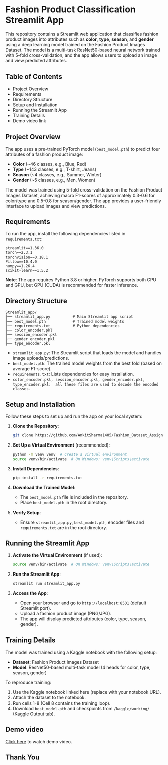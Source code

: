 # Fashion Product Classification Streamlit App

This repository contains a Streamlit web application that classifies fashion product images into attributes such as **color**, **type**, **season**, and **gender** using a deep learning model trained on the Fashion Product Images Dataset. The model is a multi-task ResNet50-based neural network trained with 5-fold cross-validation, and the app allows users to upload an image and view predicted attributes.

## Table of Contents

- Project Overview
- Requirements
- Directory Structure
- Setup and Installation
- Running the Streamlit App
- Training Details
- Demo video link


## Project Overview

The app uses a pre-trained PyTorch model (`best_model.pth`) to predict four attributes of a fashion product image:

- **Color** (\~46 classes, e.g., Blue, Red)
- **Type** (\~143 classes, e.g., T-shirt, Jeans)
- **Season** (\~4 classes, e.g., Summer, Winter)
- **Gender** (\~5 classes, e.g., Men, Women)

The model was trained using 5-fold cross-validation on the Fashion Product Images Dataset, achieving macro F1-scores of approximately 0.3-0.6 for color/type and 0.5-0.8 for season/gender. The app provides a user-friendly interface to upload images and view predictions.

## Requirements

To run the app, install the following dependencies listed in `requirements.txt`:

```
streamlit==1.36.0
torch==2.3.1
torchvision==0.18.1
Pillow==10.4.0
numpy==1.26.4
scikit-learn==1.5.2
```

**Note**: The app requires Python 3.8 or higher. PyTorch supports both CPU and GPU, but GPU (CUDA) is recommended for faster inference.

## Directory Structure

```
Streamlit_app/
├── streamlit_app.py          # Main Streamlit app script
├── best_model.pth            # Trained model weights
├── requirements.txt          # Python dependencies
├── color_encoder.pkl
├── session_encoder.pkl         
├── gender_encoder.pkl
├── type_encoder.pkl
```

- `streamlit_app.py`: The Streamlit script that loads the model and handles image uploads/predictions.
- `best_model.pth`: The trained model weights from the best fold (based on average F1-score).
- `requirements.txt`: Lists dependencies for easy installation.
- `color_encoder.pkl, session_encoder.pkl, gender_encoder.pkl, type_encoder.pkl:  all these files are used to decode the encoded classes.`

## Setup and Installation

Follow these steps to set up and run the app on your local system:

1. **Clone the Repository**:

   ```bash
   git clone https://github.com/AnkitSharma1405/Fashion_Dataset_Assignment.git
   ```

2. **Set Up a Virtual Environment** (recommended):

   ```bash
   python -m venv venv  # create a virtual environment
   source venv/bin/activate  # On Windows: venv\Scripts\activate
   ```

3. **Install Dependencies**:

   ```bash
   pip install -r requirements.txt
   ```

4. **Download the Trained Model**:

   - The `best_model.pth` file is included in the repository.
   - Place `best_model.pth` in the root directory.

5. **Verify Setup**:

   - Ensure  `streamlit_app.py`, `best_model.pth`, encoder files and `requirements.txt` are in the root directory.

## Running the Streamlit App

1. **Activate the Virtual Environment** (if used):

   ```bash
   source venv/bin/activate  # On Windows: venv\Scripts\activate
   ```

2. **Run the Streamlit App**:

   ```bash
   streamlit run streamlit_app.py
   ```

3. **Access the App**:

   - Open your browser and go to `http://localhost:8501` (default Streamlit port).
   - Upload a fashion product image (PNG/JPG).
   - The app will display predicted attributes (color, type, season, gender).

## Training Details

The model was trained using a Kaggle notebook with the following setup:

- **Dataset**: Fashion Product Images Dataset
- **Model**: ResNet50-based multi-task model (4 heads for color, type, season, gender)

To reproduce training:

1. Use the Kaggle notebook linked here (replace with your notebook URL).
2. Attach the dataset to the notebook.
3. Run cells 1-8 (Cell 8 contains the training loop).
4. Download `best_model.pth` and checkpoints from `/kaggle/working/` (Kaggle Output tab).

## Demo video
[Click here](https://www.loom.com/share/851e91b71f644bfea3bd2af1d7df6de4?sid=525bf4d2-bfc2-40a5-a5ba-2eac63161c49) to watch demo video.

## Thank You
